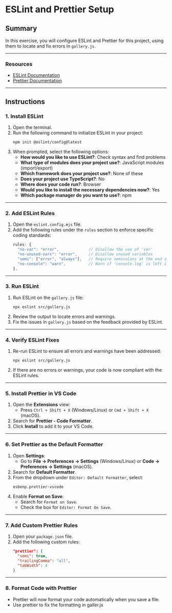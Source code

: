 # ESLint and Prettier Setup

## **Summary**

In this exercise, you will configure ESLint and Prettier for this project, using them to locate and fix errors in `gallery.js`.

---

### **Resources**

- [ESLint Documentation](https://eslint.org/docs/latest/use/getting-started)
- [Prettier Documentation](https://prettier.io/docs/en/)

---

## **Instructions**

### **1. Install ESLint**

1. Open the terminal.
2. Run the following command to initialize ESLint in your project:
   ```
   npm init @eslint/config@latest
   ```
3. When prompted, select the following options:
   - **How would you like to use ESLint?**: Check syntax and find problems
   - **What type of modules does your project use?**: JavaScript modules (import/export)
   - **Which framework does your project use?**: None of these
   - **Does your project use TypeScript?**: No
   - **Where does your code run?**: Browser
   - **Would you like to install the necessary dependencies now?**: Yes
   - **Which package manager do you want to use?**: npm

---

### **2. Add ESLint Rules**

1. Open the `eslint.config.mjs` file.
2. Add the following rules under the `rules` section to enforce specific coding standards:
   ```javascript
   rules: {
     "no-var": "error",             // Disallow the use of 'var'
     "no-unused-vars": "error",     // Disallow unused variables
     "semi": ["error", "always"],   // Require semicolons at the end of statements
     "no-console": "warn",          // Warn if 'console.log' is left in the code
   },
   ```

---

### **3. Run ESLint**

1. Run ESLint on the `gallery.js` file:
   ```
   npx eslint src/gallery.js
   ```
2. Review the output to locate errors and warnings.
3. Fix the issues in `gallery.js` based on the feedback provided by ESLint.

---

### **4. Verify ESLint Fixes**

1. Re-run ESLint to ensure all errors and warnings have been addressed:
   ```
   npx eslint src/gallery.js
   ```
2. If there are no errors or warnings, your code is now compliant with the ESLint rules.

---

### **5. Install Prettier in VS Code**

1. Open the **Extensions** view:
   - Press `Ctrl + Shift + X` (Windows/Linux) or `Cmd + Shift + X` (macOS).
2. Search for **Prettier - Code Formatter**.
3. Click **Install** to add it to your VS Code.

---

### **6. Set Prettier as the Default Formatter**

1. Open **Settings**:
   - Go to **File → Preferences → Settings** (Windows/Linux) or **Code → Preferences → Settings** (macOS).
2. Search for **Default Formatter**.
3. From the dropdown under `Editor: Default Formatter`, select:
   ```
   esbenp.prettier-vscode
   ```
4. Enable **Format on Save**:
   - Search for `Format on Save`.
   - Check the box for `Editor: Format On Save`.

---

### **7. Add Custom Prettier Rules**

1. Open your `package.json` file.
2. Add the following custom rules:
   ```json
   "prettier": {
     "semi": true,
     "trailingComma": "all",
     "tabWidth": 4
   }
   ```

---

### **8. Format Code with Prettier**

- Prettier will now format your code automatically when you save a file.
- Use prettier to fix the formatting in galler.js
